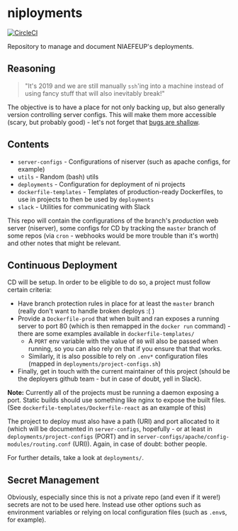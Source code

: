 # niployments
[![CircleCI](https://circleci.com/gh/NIAEFEUP/niployments/tree/master.svg?style=svg)](https://circleci.com/gh/NIAEFEUP/niployments/tree/master)

Repository to manage and document NIAEFEUP's deployments.

## Reasoning

> "It's 2019 and we are still manually `ssh`'ing into a machine instead of using fancy stuff that will also inevitably break!"

The objective is to have a place for not only backing up, but also generally version controlling server configs.
This will make them more accessible (scary, but probably good) - let's not forget that [bugs are shallow](https://en.wikipedia.org/wiki/Linus%27s_Law).

## Contents

- `server-configs` - Configurations of niserver (such as apache configs, for example)
- `utils` - Random (bash) utils
- `deployments` - Configuration for deployment of ni projects
- `dockerfile-templates` - Templates of production-ready Dockerfiles, to use in projects to then be used by `deployments`
- `slack` - Utilities for communicating with Slack

This repo will contain the configurations of the branch's _production_ web server (niserver), some configs for CD by tracking the `master` branch of some repos (via `cron` - webhooks would be more trouble than it's worth) and other notes that might be relevant.

## Continuous Deployment

CD will be setup. In order to be eligible to do so, a project must follow certain criteria:

- Have branch protection rules in place for at least the `master` branch (really don't want to handle broken deploys :( )
- Provide a `Dockerfile-prod` that when built and ran exposes a running server to port 80 (which is then remapped in the `docker run` command) - there are some examples available in `dockerfile-templates/`
    * A `PORT` env variable with the value of `80` will also be passed when running, so you can also rely on that if you ensure that that works.
    * Similarly, it is also possible to rely on `.env*` configuration files (mapped in `deployments/project-configs.sh`)
- Finally, get in touch with the current maintainer of this project (should be the deployers github team - but in case of doubt, yell in Slack).

**Note:** Currently all of the projects must be running a daemon exposing a port. Static builds should use something like nginx to expose the built files. (See `dockerfile-templates/Dockerfile-react` as an example of this)

The project to deploy must also have a path (URI) and port allocated to it (which will be documented in `server-configs`, hopefully - or at least in `deployments/project-configs` (PORT) and in `server-configs/apache/config-modules/routing.conf` (URI)). Again, in case of doubt: bother people.

For further details, take a look at `deployments/`.


## Secret Management

Obviously, especially since this is not a private repo (and even if it were!) secrets are not to be used here. Instead use other options such as environment variables or relying on local configuration files (such as `.env`s, for example).
